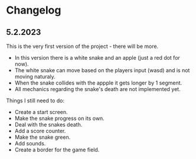 <div dir="auto">

Changelog
===
5.2.2023
---
This is the very first version of the project - there will be more.
- In this version there is a white snake and an apple (just a red dot for now).
- The white snake can move based on the players input (wasd) and is not moving naturaly.
- When the snake collides with the appple it gets longer by 1 segment.
- All mechanics regarding the snake's death are not implemented yet.

Things I still need to do:
- Create a start screen.
- Make the snake progress on its own.
- Deal with the snakes death.
- Add a score counter.
- Make the snake green.
- Add sounds.
- Create a border for the game field.
